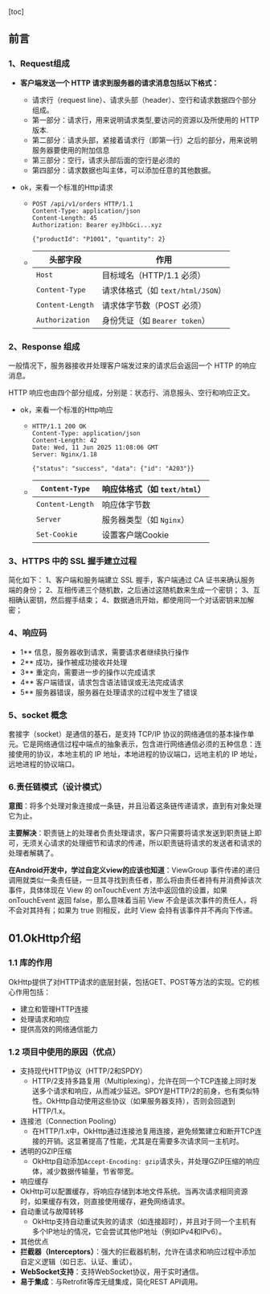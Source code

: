 [toc]

## 前言

### 1、Request组成

- **客户端发送一个 HTTP 请求到服务器的请求消息包括以下格式：**

  - 请求行（request line）、请求头部（header）、空行和请求数据四个部分组成。
  - 第一部分：请求行，用来说明请求类型,要访问的资源以及所使用的 HTTP 版本.
  - 第二部分：请求头部，紧接着请求行（即第一行）之后的部分，用来说明服务器要使用的附加信息
  - 第三部分：空行，请求头部后面的空行是必须的
  - 第四部分：请求数据也叫主体，可以添加任意的其他数据。

- ok，来看一个标准的Http请求

  - ```
    POST /api/v1/orders HTTP/1.1
    Content-Type: application/json
    Content-Length: 45
    Authorization: Bearer eyJhbGci...xyz
    
    {"productId": "P1001", "quantity": 2}
    ```

  - | 头部字段         | 作用                              |
    | ---------------- | --------------------------------- |
    | `Host`           | 目标域名（HTTP/1.1 必须）         |
    | `Content-Type`   | 请求体格式（如 `text/html/JSON`） |
    | `Content-Length` | 请求体字节数（POST 必须）         |
    | `Authorization`  | 身份凭证（如 `Bearer token`）     |

### 2、Response 组成

一般情况下，服务器接收并处理客户端发过来的请求后会返回一个 HTTP 的响应消息。

HTTP 响应也由四个部分组成，分别是：状态行、消息报头、空行和响应正文。

- ok，来看一个标准的Http响应

  - ```
    HTTP/1.1 200 OK
    Content-Type: application/json
    Content-Length: 42
    Date: Wed, 11 Jun 2025 11:08:06 GMT
    Server: Nginx/1.18
    
    {"status": "success", "data": {"id": "A203"}}
    ```

  - | `Content-Type`   | 响应体格式（如 `text/html`） |
    | ---------------- | ---------------------------- |
    | `Content-Length` | 响应体字节数                 |
    | `Server`         | 服务器类型（如 `Nginx`）     |
    | `Set-Cookie`     | 设置客户端Cookie             |

### 3、HTTPS 中的 SSL 握手建立过程

简化如下：
1、客户端和服务端建立 SSL 握手，客户端通过 CA 证书来确认服务端的身份；
2、互相传递三个随机数，之后通过这随机数来生成一个密钥；
3、互相确认密钥，然后握手结束；
4、数据通讯开始，都使用同一个对话密钥来加解密；

### 4、响应码

- 1** 信息，服务器收到请求，需要请求者继续执行操作
- 2** 成功，操作被成功接收并处理
- 3** 重定向，需要进一步的操作以完成请求
- 4** 客户端错误，请求包含语法错误或无法完成请求
- 5** 服务器错误，服务器在处理请求的过程中发生了错误

### 5、socket 概念

套接字（socket）是通信的基石，是支持 TCP/IP 协议的网络通信的基本操作单元。它是网络通信过程中端点的抽象表示，包含进行网络通信必须的五种信息：连接使用的协议，本地主机的 IP 地址，本地进程的协议端口，远地主机的 IP 地址，远地进程的协议端口。

### 6.责任链模式（设计模式）

**意图**：将多个处理对象连接成一条链，并且沿着这条链传递请求，直到有对象处理它为止。

**主要解决**：职责链上的处理者负责处理请求，客户只需要将请求发送到职责链上即可，无须关心请求的处理细节和请求的传递，所以职责链将请求的发送者和请求的处理者解耦了。

**在Android开发中，学过自定义view的应该也知道**：ViewGroup 事件传递的递归调用就类似一条责任链，一旦其寻找到责任者，那么将由责任者持有并消费掉该次事件，具体体现在 View 的 onTouchEvent 方法中返回值的设置，如果 onTouchEvent 返回 false，那么意味着当前 View 不会是该次事件的责任人，将不会对其持有；如果为 true 则相反，此时 View 会持有该事件并不再向下传递。



## 01.OkHttp介绍

### 1.1  库的作用

OkHttp提供了对HTTP请求的底层封装，包括GET、POST等方法的实现。它的核心作用包括：

- 建立和管理HTTP连接
- 处理请求和响应
- 提供高效的网络通信能力

### 1.2 项目中使用的原因（优点）

- 支持现代HTTP协议（HTTP/2和SPDY）
  - HTTP/2支持多路复用（Multiplexing），允许在同一个TCP连接上同时发送多个请求和响应，从而减少延迟。SPDY是HTTP/2的前身，也有类似特性。OkHttp自动使用这些协议（如果服务器支持），否则会回退到HTTP/1.x。
- 连接池（Connection Pooling）
  - 在HTTP/1.x中，OkHttp通过连接池复用连接，避免频繁建立和断开TCP连接的开销。这显著提高了性能，尤其是在需要多次请求同一主机时。
- 透明的GZIP压缩
  - OkHttp自动添加`Accept-Encoding: gzip`请求头，并处理GZIP压缩的响应体，减少数据传输量，节省带宽。
-  响应缓存
  - OkHttp可以配置缓存，将响应存储到本地文件系统。当再次请求相同资源时，如果缓存有效，则直接使用缓存，避免网络请求。
- 自动重试与故障转移
  - OkHttp支持自动重试失败的请求（如连接超时），并且对于同一个主机有多个IP地址的情况，它会尝试其他IP地址（例如IPv4和IPv6）。
-  其他优点
  - **拦截器（Interceptors）**：强大的拦截器机制，允许在请求和响应过程中添加自定义逻辑（如日志、认证、重试）。
  - **WebSocket支持**：支持WebSocket协议，用于实时通信。
  - **易于集成**：与Retrofit等库无缝集成，简化REST API调用。